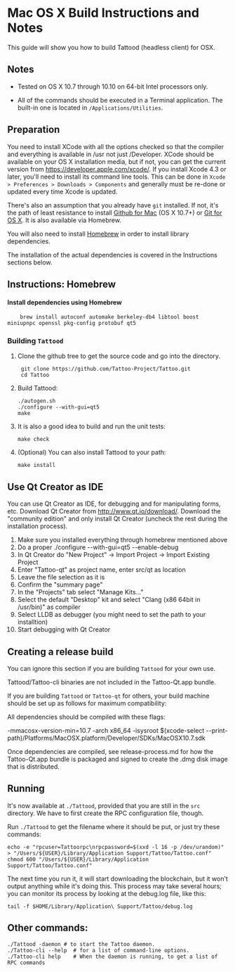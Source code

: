 Mac OS X Build Instructions and Notes
====================================
This guide will show you how to build Tattood (headless client) for OSX.

Notes
-----

* Tested on OS X 10.7 through 10.10 on 64-bit Intel processors only.

* All of the commands should be executed in a Terminal application. The
built-in one is located in `/Applications/Utilities`.

Preparation
-----------

You need to install XCode with all the options checked so that the compiler
and everything is available in /usr not just /Developer. XCode should be
available on your OS X installation media, but if not, you can get the
current version from https://developer.apple.com/xcode/. If you install
Xcode 4.3 or later, you'll need to install its command line tools. This can
be done in `Xcode > Preferences > Downloads > Components` and generally must
be re-done or updated every time Xcode is updated.

There's also an assumption that you already have `git` installed. If
not, it's the path of least resistance to install [Github for Mac](https://mac.github.com/)
(OS X 10.7+) or
[Git for OS X](https://code.google.com/p/git-osx-installer/). It is also
available via Homebrew.

You will also need to install [Homebrew](http://brew.sh) in order to install library
dependencies.

The installation of the actual dependencies is covered in the Instructions
sections below.

Instructions: Homebrew
----------------------

#### Install dependencies using Homebrew

        brew install autoconf automake berkeley-db4 libtool boost miniupnpc openssl pkg-config protobuf qt5

### Building `Tattood`

1. Clone the github tree to get the source code and go into the directory.

        git clone https://github.com/Tattoo-Project/Tattoo.git
        cd Tattoo

2.  Build Tattood:

        ./autogen.sh
        ./configure --with-gui=qt5
        make

3.  It is also a good idea to build and run the unit tests:

        make check

4.  (Optional) You can also install Tattood to your path:

        make install

Use Qt Creator as IDE
------------------------
You can use Qt Creator as IDE, for debugging and for manipulating forms, etc.
Download Qt Creator from http://www.qt.io/download/. Download the "community edition" and only install Qt Creator (uncheck the rest during the installation process).

1. Make sure you installed everything through homebrew mentioned above
2. Do a proper ./configure --with-gui=qt5 --enable-debug
3. In Qt Creator do "New Project" -> Import Project -> Import Existing Project
4. Enter "Tattoo-qt" as project name, enter src/qt as location
5. Leave the file selection as it is
6. Confirm the "summary page"
7. In the "Projects" tab select "Manage Kits..."
8. Select the default "Desktop" kit and select "Clang (x86 64bit in /usr/bin)" as compiler
9. Select LLDB as debugger (you might need to set the path to your installtion)
10. Start debugging with Qt Creator

Creating a release build
------------------------
You can ignore this section if you are building `Tattood` for your own use.

Tattood/Tattoo-cli binaries are not included in the Tattoo-Qt.app bundle.

If you are building `Tattood` or `Tattoo-qt` for others, your build machine should be set up
as follows for maximum compatibility:

All dependencies should be compiled with these flags:

 -mmacosx-version-min=10.7
 -arch x86_64
 -isysroot $(xcode-select --print-path)/Platforms/MacOSX.platform/Developer/SDKs/MacOSX10.7.sdk

Once dependencies are compiled, see release-process.md for how the Tattoo-Qt.app
bundle is packaged and signed to create the .dmg disk image that is distributed.

Running
-------

It's now available at `./Tattood`, provided that you are still in the `src`
directory. We have to first create the RPC configuration file, though.

Run `./Tattood` to get the filename where it should be put, or just try these
commands:

    echo -e "rpcuser=Tattoorpc\nrpcpassword=$(xxd -l 16 -p /dev/urandom)" > "/Users/${USER}/Library/Application Support/Tattoo/Tattoo.conf"
    chmod 600 "/Users/${USER}/Library/Application Support/Tattoo/Tattoo.conf"

The next time you run it, it will start downloading the blockchain, but it won't
output anything while it's doing this. This process may take several hours;
you can monitor its process by looking at the debug.log file, like this:

    tail -f $HOME/Library/Application\ Support/Tattoo/debug.log

Other commands:
-------

    ./Tattood -daemon # to start the Tattoo daemon.
    ./Tattoo-cli --help  # for a list of command-line options.
    ./Tattoo-cli help    # When the daemon is running, to get a list of RPC commands
